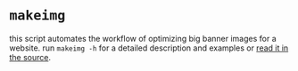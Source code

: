 # `makeimg`

this script automates the workflow of optimizing big banner images for a
website. run `makeimg -h` for a detailed description and examples or [read it
in the source](/makeimg#L6).
